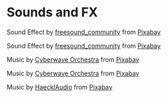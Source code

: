 # Sounds and FX

Sound Effect by <a href="https://pixabay.com/users/freesound_community-46691455/?utm_source=link-attribution&utm_medium=referral&utm_campaign=music&utm_content=104024">freesound_community</a> from <a href="https://pixabay.com//?utm_source=link-attribution&utm_medium=referral&utm_campaign=music&utm_content=104024">Pixabay</a>

Sound Effect by <a href="https://pixabay.com/users/freesound_community-46691455/?utm_source=link-attribution&utm_medium=referral&utm_campaign=music&utm_content=43894">freesound_community</a> from <a href="https://pixabay.com/sound-effects//?utm_source=link-attribution&utm_medium=referral&utm_campaign=music&utm_content=43894">Pixabay</a>

Music by <a href="https://pixabay.com/users/cyberwave-orchestra-23801316/?utm_source=link-attribution&utm_medium=referral&utm_campaign=music&utm_content=300215">Cyberwave Orchestra</a> from <a href="https://pixabay.com/music//?utm_source=link-attribution&utm_medium=referral&utm_campaign=music&utm_content=300215">Pixabay</a>

Music by <a href="https://pixabay.com/users/cyberwave-orchestra-23801316/?utm_source=link-attribution&utm_medium=referral&utm_campaign=music&utm_content=287761">Cyberwave Orchestra</a> from <a href="https://pixabay.com//?utm_source=link-attribution&utm_medium=referral&utm_campaign=music&utm_content=287761">Pixabay</a>

Music by <a href="https://pixabay.com/users/haecklaudio-18746013/?utm_source=link-attribution&utm_medium=referral&utm_campaign=music&utm_content=10276">HaecklAudio</a> from <a href="https://pixabay.com/music//?utm_source=link-attribution&utm_medium=referral&utm_campaign=music&utm_content=10276">Pixabay</a>
